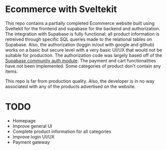 # Ecommerce with Sveltekit

This repo contains a partially completed Ecommerce website built using Sveltekit for the frontend and supabase for the backend and authorization. The integration with Supabase is fully functional; all product information is retreived through specific SQL queries made to the relational tables on Supabase. Also, the authorization (loggin in/out with google and github) works on a basic but secure level with a very basic UI/UX that would not be suitable for production. The authorization code was largely based off of the [Supabase community auth module](https://github.com/supabase-community/auth-helpers/blob/main/packages/sveltekit/README.md).
The payment and cart functionalities have not been implemented. Some categories of product don't contain any items. 

This repo is far from production quality. Also, the developer is in no way associated with any of the products advertised on the website. 

# TODO
- Homepage
- Improve general UI
- Complete product information for all categories
- Improve login UI/UX
- Payment gateway
